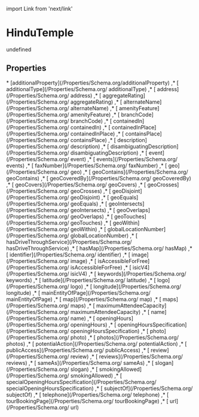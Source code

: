 import Link from 'next/link'
# HinduTemple

undefined

## Properties

<Grid>
* [additionalProperty](/Properties/Schema.org/additionalProperty)
,* [ additionalType](/Properties/Schema.org/ additionalType)
,* [ address](/Properties/Schema.org/ address)
,* [ aggregateRating](/Properties/Schema.org/ aggregateRating)
,* [ alternateName](/Properties/Schema.org/ alternateName)
,* [ amenityFeature](/Properties/Schema.org/ amenityFeature)
,* [ branchCode](/Properties/Schema.org/ branchCode)
,* [ containedIn](/Properties/Schema.org/ containedIn)
,* [ containedInPlace](/Properties/Schema.org/ containedInPlace)
,* [ containsPlace](/Properties/Schema.org/ containsPlace)
,* [ description](/Properties/Schema.org/ description)
,* [ disambiguatingDescription](/Properties/Schema.org/ disambiguatingDescription)
,* [ event](/Properties/Schema.org/ event)
,* [ events](/Properties/Schema.org/ events)
,* [ faxNumber](/Properties/Schema.org/ faxNumber)
,* [ geo](/Properties/Schema.org/ geo)
,* [ geoContains](/Properties/Schema.org/ geoContains)
,* [ geoCoveredBy](/Properties/Schema.org/ geoCoveredBy)
,* [ geoCovers](/Properties/Schema.org/ geoCovers)
,* [ geoCrosses](/Properties/Schema.org/ geoCrosses)
,* [ geoDisjoint](/Properties/Schema.org/ geoDisjoint)
,* [ geoEquals](/Properties/Schema.org/ geoEquals)
,* [ geoIntersects](/Properties/Schema.org/ geoIntersects)
,* [ geoOverlaps](/Properties/Schema.org/ geoOverlaps)
,* [ geoTouches](/Properties/Schema.org/ geoTouches)
,* [ geoWithin](/Properties/Schema.org/ geoWithin)
,* [ globalLocationNumber](/Properties/Schema.org/ globalLocationNumber)
,* [ hasDriveThroughService](/Properties/Schema.org/ hasDriveThroughService)
,* [ hasMap](/Properties/Schema.org/ hasMap)
,* [ identifier](/Properties/Schema.org/ identifier)
,* [ image](/Properties/Schema.org/ image)
,* [ isAccessibleForFree](/Properties/Schema.org/ isAccessibleForFree)
,* [ isicV4](/Properties/Schema.org/ isicV4)
,* [ keywords](/Properties/Schema.org/ keywords)
,* [ latitude](/Properties/Schema.org/ latitude)
,* [ logo](/Properties/Schema.org/ logo)
,* [ longitude](/Properties/Schema.org/ longitude)
,* [ mainEntityOfPage](/Properties/Schema.org/ mainEntityOfPage)
,* [ map](/Properties/Schema.org/ map)
,* [ maps](/Properties/Schema.org/ maps)
,* [ maximumAttendeeCapacity](/Properties/Schema.org/ maximumAttendeeCapacity)
,* [ name](/Properties/Schema.org/ name)
,* [ openingHours](/Properties/Schema.org/ openingHours)
,* [ openingHoursSpecification](/Properties/Schema.org/ openingHoursSpecification)
,* [ photo](/Properties/Schema.org/ photo)
,* [ photos](/Properties/Schema.org/ photos)
,* [ potentialAction](/Properties/Schema.org/ potentialAction)
,* [ publicAccess](/Properties/Schema.org/ publicAccess)
,* [ review](/Properties/Schema.org/ review)
,* [ reviews](/Properties/Schema.org/ reviews)
,* [ sameAs](/Properties/Schema.org/ sameAs)
,* [ slogan](/Properties/Schema.org/ slogan)
,* [ smokingAllowed](/Properties/Schema.org/ smokingAllowed)
,* [ specialOpeningHoursSpecification](/Properties/Schema.org/ specialOpeningHoursSpecification)
,* [ subjectOf](/Properties/Schema.org/ subjectOf)
,* [ telephone](/Properties/Schema.org/ telephone)
,* [ tourBookingPage](/Properties/Schema.org/ tourBookingPage)
,* [ url](/Properties/Schema.org/ url)

</Grid>

